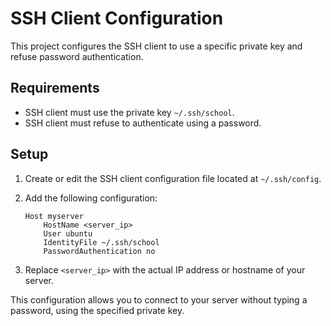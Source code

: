 # SSH Client Configuration

This project configures the SSH client to use a specific private key and refuse password authentication.

## Requirements

- SSH client must use the private key `~/.ssh/school`.
- SSH client must refuse to authenticate using a password.

## Setup

1. Create or edit the SSH client configuration file located at `~/.ssh/config`.
2. Add the following configuration:

    ```text
    Host myserver
        HostName <server_ip>
        User ubuntu
        IdentityFile ~/.ssh/school
        PasswordAuthentication no
    ```

3. Replace `<server_ip>` with the actual IP address or hostname of your server.

This configuration allows you to connect to your server without typing a password, using the specified private key.
